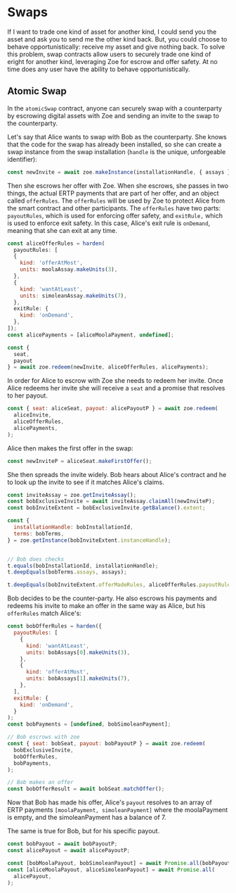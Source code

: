 # Swaps

If I want to trade one kind of asset for another kind, I could send
you the asset and ask you to send me the other kind back. But, you
could choose to behave opportunistically: receive my asset and give
nothing back. To solve this problem, swap contracts allow users to
securely trade one kind of eright for another kind, leveraging Zoe for
escrow and offer safety. At no time does any user have the ability to
behave opportunistically.

## Atomic Swap

In the `atomicSwap` contract, anyone can securely swap with a counterparty by escrowing digital assets with Zoe and sending an invite to the swap to the counterparty.

Let's say that Alice wants to swap with Bob as the counterparty.  She knows that the code for the swap has already
been installed, so she can create a swap instance from the swap
installation (`handle` is the unique, unforgeable identifier):

```js
const newInvite = await zoe.makeInstance(installationHandle, { assays });
```

Then she escrows her offer with Zoe. When she escrows, she passes in
two things, the actual ERTP payments that are part of her offer, and
an object called `offerRules`. The `offerRules` will be used by Zoe to
protect Alice from the smart contract and other participants. The
`offerRules` have two parts: `payoutRules`, which is used for
enforcing offer safety, and `exitRule,` which is used to enforce
exit safety. In this case, Alice's exit rule is `onDemand`, meaning
that she can exit at any time.

```js
const aliceOfferRules = harden(
  payoutRules: [
  {
    kind: 'offerAtMost',
    units: moolaAssay.makeUnits(3),
  },
  {
    kind: 'wantAtLeast',
    units: simoleanAssay.makeUnits(7),
  },
  exitRule: {
    kind: 'onDemand',
  },
]);
const alicePayments = [aliceMoolaPayment, undefined];

const {
  seat,
  payout
} = await zoe.redeem(newInvite, aliceOfferRules, alicePayments);
```

In order for Alice to escrow with Zoe she needs to redeem her invite. Once Alice redeems her invite she will receive a `seat` and a promise that resolves to her payout.

```js
const { seat: aliceSeat, payout: alicePayoutP } = await zoe.redeem(
  aliceInvite,
  aliceOfferRules,
  alicePayments,
);
```

Alice then makes the first offer in the swap:

```js
const newInviteP = aliceSeat.makeFirstOffer();
```

She then spreads the invite widely. Bob hears about Alice's
contract and he to look up the invite to see if it matches Alice's claims.

```js
const inviteAssay = zoe.getInviteAssay();
const bobExclusiveInvite = await inviteAssay.claimAll(newInviteP);
const bobInviteExtent = bobExclusiveInvite.getBalance().extent;

const {
  installationHandle: bobInstallationId,
  terms: bobTerms,
} = zoe.getInstance(bobInviteExtent.instanceHandle);


// Bob does checks
t.equals(bobInstallationId, installationHandle);
t.deepEquals(bobTerms.assays, assays);

t.deepEquals(bobInviteExtent.offerMadeRules, aliceOfferRules.payoutRules);
```

Bob decides to be the counter-party. He also escrows his payments and redeems his invite to
make an offer in the same way as Alice, but his `offerRules` match Alice's:

```js
const bobOfferRules = harden({
  payoutRules: [
    {
      kind: 'wantAtLeast',
      units: bobAssays[0].makeUnits(3),
    },
    {
      kind: 'offerAtMost',
      units: bobAssays[1].makeUnits(7),
    },
  ],
  exitRule: {
    kind: 'onDemand',
  }
);
const bobPayments = [undefined, bobSimoleanPayment];

// Bob escrows with zoe
const { seat: bobSeat, payout: bobPayoutP } = await zoe.redeem(
  bobExclusiveInvite,
  bobOfferRules,
  bobPayments,
);

// Bob makes an offer
const bobOfferResult = await bobSeat.matchOffer();
```

Now that Bob has made his offer, Alice's `payout` resolves to an array
of ERTP payments `[moolaPayment, simoleanPayment]` where the
moolaPayment is empty, and the simoleanPayment has a balance of 7.

The same is true for Bob, but for his specific payout.

```js
const bobPayout = await bobPayoutP;
const alicePayout = await alicePayoutP;

const [bobMoolaPayout, bobSimoleanPayout] = await Promise.all(bobPayout);
const [aliceMoolaPayout, aliceSimoleanPayout] = await Promise.all(
  alicePayout,
);
```
